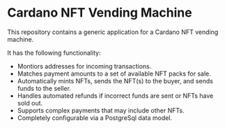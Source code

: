 # Cardano NFT Vending Machine

This repository contains a generic application for a Cardano NFT vending machine.

It has the following functionality:
* Montiors addresses for incoming transactions.
* Matches payment amounts to a set of available NFT packs for sale.
* Automatically mints NFTs, sends the NFT(s) to the buyer, and sends funds to the seller.
* Handles automated refunds if incorrect funds are sent or NFTs have sold out.
* Supports complex payments that may include other NFTs.
* Completely configurable via a PostgreSql data model.
